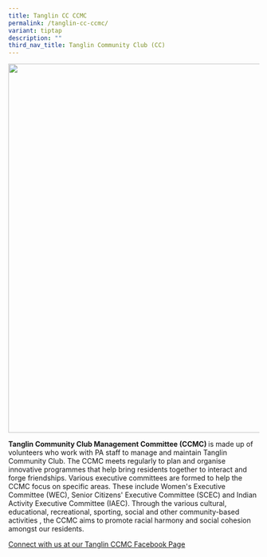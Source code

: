 ```yaml
---
title: Tanglin CC CCMC
permalink: /tanglin-cc-ccmc/
variant: tiptap
description: ""
third_nav_title: Tanglin Community Club (CC)
---
```

<div class="isomer-image-wrapper">
<img style="width: 740px; color: rgb(0, 0, 0); font-family: system-ui, -apple-system, &quot;system-ui&quot;, &quot;Segoe UI&quot;, Roboto, Oxygen, Ubuntu, Cantarell, &quot;Open Sans&quot;, &quot;Helvetica Neue&quot;, sans-serif; font-size: medium; font-style: normal; font-variant-ligatures: normal; font-variant-caps: normal; font-weight: 400; letter-spacing: normal; orphans: 2; text-align: start; text-indent: 0px; text-transform: none; widows: 2; word-spacing: 0px; -webkit-text-stroke-width: 0px; white-space: normal; text-decoration-thickness: initial; text-decoration-style: initial; text-decoration-color: initial;" height="auto" width="100%" src="https://moca.sgp1.cdn.digitaloceanspaces.com/Our%20Communities/64f705e58446e75f7b986cec_25%2520%2526%252026%2520July%25202022(7).webp">
</div>
<p><strong>Tanglin Community Club Management Committee (CCMC) </strong>is
made up of volunteers who work with PA staff to manage and maintain Tanglin
Community Club. The CCMC meets regularly to plan and organise innovative
programmes that help bring residents together to interact and forge friendships.
Various executive committees are formed to help the CCMC focus on specific
areas. These include Women's Executive Committee (WEC), Senior Citizens'
Executive Committee (SCEC) and Indian Activity Executive Committee (IAEC).
Through the various cultural, educational, recreational, sporting, social
and other community-based activities , the CCMC aims to promote racial
harmony and social cohesion amongst our residents.</p>
<p><a href="https://www.facebook.com/tanglincc" rel="noopener noreferrer nofollow" target="_blank">Connect with us at our Tanglin CCMC Facebook Page</a>
</p>